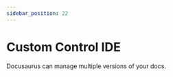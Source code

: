 ```yaml
---
sidebar_position: 22
---
```


# Custom Control IDE

Docusaurus can manage multiple versions of your docs.